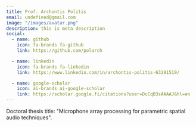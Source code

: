 ```yaml
---
title: Prof. Archontis Politis
email: undefined@gmail.com
image: "/images/avatar.png"
description: this is meta description
social:
  - name: github
    icon: fa-brands fa-github
    link: https://github.com/polarch

  - name: linkedin
    icon: fa-brands fa-linkedin
    link: https://www.linkedin.com/in/archontis-politis-63281519/

  - name: google-scholar
    icon: ai-brands ai-google-scholar
    link: https://scholar.google.fi/citations?user=DuCqB3sAAAAJ&hl=en
---
```


Doctoral thesis title: "Microphone array processing for parametric spatial audio techniques".
